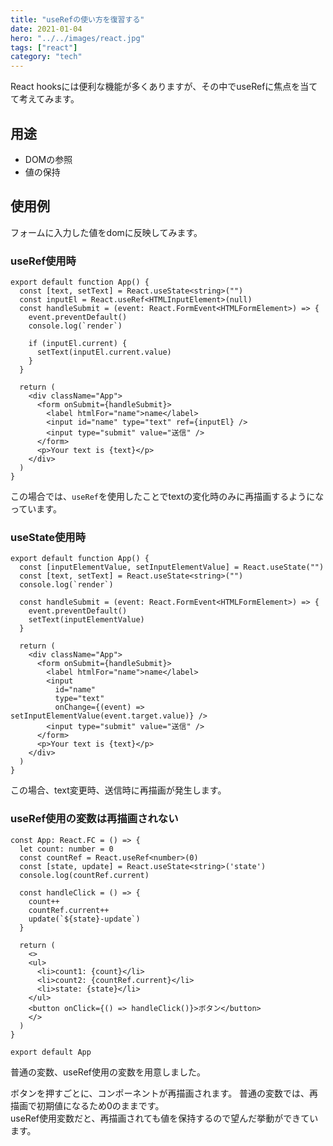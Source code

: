 ```yaml
---
title: "useRefの使い方を復習する"
date: 2021-01-04
hero: "../../images/react.jpg"
tags: ["react"]
category: "tech"
---
```


React hooksには便利な機能が多くありますが、その中でuseRefに焦点を当てて考えてみます。  

## 用途
- DOMの参照
- 値の保持

## 使用例
フォームに入力した値をdomに反映してみます。

### useRef使用時
```tsx
export default function App() {
  const [text, setText] = React.useState<string>("")
  const inputEl = React.useRef<HTMLInputElement>(null)
  const handleSubmit = (event: React.FormEvent<HTMLFormElement>) => {
    event.preventDefault()
    console.log(`render`)

    if (inputEl.current) {
      setText(inputEl.current.value)
    }
  }

  return (
    <div className="App">
      <form onSubmit={handleSubmit}>
        <label htmlFor="name">name</label>
        <input id="name" type="text" ref={inputEl} />
        <input type="submit" value="送信" />
      </form>
      <p>Your text is {text}</p>
    </div>
  )
}
```
この場合では、`useRef`を使用したことでtextの変化時のみに再描画するようになっています。

### useState使用時
```tsx
export default function App() {
  const [inputElementValue, setInputElementValue] = React.useState("")
  const [text, setText] = React.useState<string>("")
  console.log(`render`)

  const handleSubmit = (event: React.FormEvent<HTMLFormElement>) => {
    event.preventDefault()
    setText(inputElementValue)
  }

  return (
    <div className="App">
      <form onSubmit={handleSubmit}>
        <label htmlFor="name">name</label>
        <input
          id="name"
          type="text"
          onChange={(event) => setInputElementValue(event.target.value)} />
        <input type="submit" value="送信" />
      </form>
      <p>Your text is {text}</p>
    </div>
  )
}
```
この場合、text変更時、送信時に再描画が発生します。

### useRef使用の変数は再描画されない
```tsx
const App: React.FC = () => {
  let count: number = 0
  const countRef = React.useRef<number>(0)
  const [state, update] = React.useState<string>('state')
  console.log(countRef.current)

  const handleClick = () => {
    count++
    countRef.current++
    update(`${state}-update`)
  }

  return (
    <>
    <ul>
      <li>count1: {count}</li>
      <li>count2: {countRef.current}</li>
      <li>state: {state}</li>
    </ul>
    <button onClick={() => handleClick()}>ボタン</button>
    </>
  )
}

export default App
```
普通の変数、useRef使用の変数を用意しました。

ボタンを押すごとに、コンポーネントが再描画されます。
普通の変数では、再描画で初期値になるため0のままです。  
useRef使用変数だと、再描画されても値を保持するので望んだ挙動ができています。
